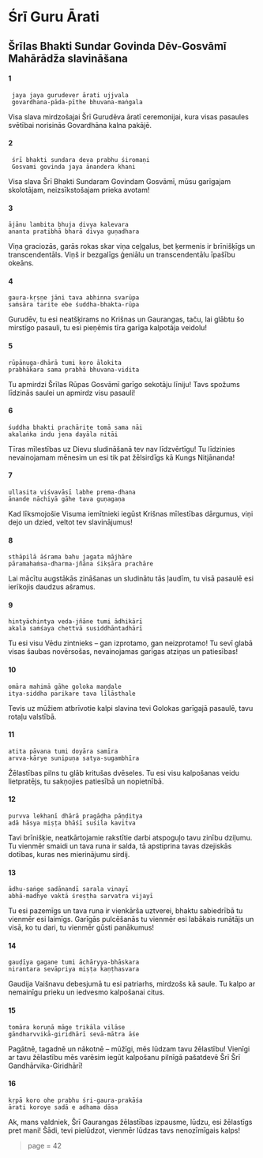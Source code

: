 # Śrī Guru Ārati
## Šrīlas Bhakti Sundar Govinda Dēv-Gosvāmī Mahārādža slavināšana

#### 1

     jaya jaya gurudever ārati ujjvala
     govardhana-pāda-pīthe bhuvana-maṅgala

Visa slava mirdzošajai Šrī Gurudēva āratī ceremonijai, kura visas pasaules svētībai norisinās Govardhāna kalna pakājē.

#### 2

     śrī bhakti sundara deva prabhu śiromaṇi
     Gosvami govinda jaya ānandera khani

Visa slava Šrī Bhakti Sundaram Govindam Gosvāmī, mūsu garīgajam skolotājam, neizsīkstošajam prieka avotam!

#### 3

    ājānu lambita bhuja divya kalevara
    ananta pratibhā bharā divya guṇadhara

Viņa graciozās, garās rokas skar viņa ceļgalus, bet ķermenis ir brīnišķīgs un transcendentāls. Viņš ir bezgalīgs ģeniālu un transcendentālu īpašību okeāns.

#### 4

    gaura-kṛṣṇe jāni tava abhinna svarūpa
    saṁsāra tarite ebe śuddha-bhakta-rūpa

Gurudēv, tu esi neatšķirams no Krišnas un Gaurangas, taču, lai glābtu šo mirstīgo pasauli, tu esi pieņēmis tīra garīga kalpotāja veidolu!

#### 5

    rūpānuga-dhārā tumi koro ālokita
    prabhākara sama prabhā bhuvana-vidita

Tu apmirdzi Šrīlas Rūpas Gosvāmī garīgo sekotāju līniju! Tavs spožums līdzinās saulei un apmirdz visu pasauli!

#### 6

    śuddha bhakti prachārite tomā sama nāi
    akalaṅka indu jena dayāla nitāi

Tīras mīlestības uz Dievu sludināšanā tev nav līdzvērtīgu! Tu līdzinies nevainojamam mēnesim un esi tik pat žēlsirdīgs kā Kungs Nitjānanda!

#### 7

    ullasita viśvavāsī labhe prema-dhana
    ānande nāchiyā gāhe tava guṇagaṇa

Kad līksmojošie Visuma iemītnieki iegūst Krišnas mīlestības dārgumus, viņi dejo un dzied, veltot tev slavinājumus!

#### 8

    sthāpilā āśrama bahu jagata mājhāre
    pāramahaṁsa-dharma-jñāna śikṣāra prachāre

Lai mācītu augstākās zināšanas un sludinātu tās ļaudīm, tu visā pasaulē esi ierīkojis daudzus ašramus.

#### 9

    hintyāchintya veda-jñāne tumi ādhikārī
    akala saṁśaya chettvā susiddhāntadhārī

Tu esi visu Vēdu zintnieks – gan izprotamo, gan neizprotamo! Tu sevī glabā visas šaubas novērsošas, nevainojamas garīgas atziņas un patiesības!

#### 10

    omāra mahimā gāhe goloka maṇḍale
    itya-siddha parikare tava līlāsthale

Tevis uz mūžiem atbrīvotie kalpi slavina tevi Golokas garīgajā pasaulē, tavu rotaļu valstībā.

#### 11

    atita pāvana tumi doyāra samīra
    arvva-kārye sunipuṇa satya-sugambhīra

Žēlastības pilns tu glāb kritušas dvēseles. Tu esi visu kalpošanas veidu lietpratējs, tu sakņojies patiesībā un nopietnībā.

#### 12

    purvva lekhanī dhārā pragāḍha pāṇḍitya
    adā hāsya miṣṭa bhāśī suśila kavitva

Tavi brīnišķie, neatkārtojamie rakstītie darbi atspoguļo tavu zinību dziļumu. Tu vienmēr smaidi un tava runa ir salda, tā apstiprina tavas dzejiskās dotības, kuras nes mierinājumu sirdij.

#### 13

    ādhu-saṅge sadānandī sarala vinayī
    abhā-madhye vaktā śreṣṭha sarvatra vijayī 

Tu esi pazemīgs un tava runa ir vienkārša uztverei, bhaktu sabiedrībā tu vienmēr esi laimīgs. Garīgās pulcēšanās tu vienmēr esi labākais runātājs un visā, ko tu dari, tu vienmēr gūsti panākumus! 

#### 14
    
    gauḍīya gagane tumi āchāryya-bhāskara
    nirantara sevāpriya miṣṭa kaṇṭhasvara

Gaudija Vaišnavu debesjumā tu esi patriarhs, mirdzošs kā saule. Tu kalpo ar nemainīgu prieku un iedvesmo kalpošanai citus.

#### 15
    
    tomāra koruṇā māge trikāla vilāse
    gāndharvvikā-giridhārī sevā-mātra āśe

Pagātnē, tagadnē un nākotnē – mūžīgi, mēs lūdzam tavu žēlastību! Vienīgi ar tavu žēlastību mēs varēsim iegūt kalpošanu pilnīgā pašatdevē Šrī Šrī Gandhārvika-Giridhārī!

#### 16
   
    kṛpā koro ohe prabhu śri-gaura-prakāśa
    ārati koroye sadā e adhama dāsa

Ak, mans valdniek, Šrī Gaurangas žēlastības izpausme, lūdzu, esi žēlastīgs pret mani! Šādi, tevi pielūdzot, vienmēr lūdzas tavs nenozīmīgais kalps!

> page = 42
